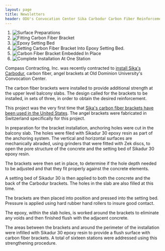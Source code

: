 ```yaml
--- 
layout: page
title: Newsletters
header: ODU's Convocation Center Sika Carbodur Carbon Fiber Reinforcement
---
```


<ol class="newsletter-photos w150">
  <li>
    <img src="{{ 'odu-convocation-center-01.jpg' | asset_path }}" alt="Surface Preparations">
  </li>
  <li>
    <img src="{{ 'odu-convocation-center-02.jpg' | asset_path }}" alt="Fitting Carbon Fiber Bracket">
  </li>
  <li>
    <img src="{{ 'odu-convocation-center-03.jpg' | asset_path }}" alt="Epoxy Setting Bed">
  </li>
  <li>
    <img src="{{ 'odu-convocation-center-04.jpg' | asset_path }}" alt="Setting Carbon Fiber Bracket Into Epoxy Setting Bed.">
  </li>
  <li>
    <img src="{{ 'odu-convocation-center-05.jpg' | asset_path }}" alt="Carbon Fiber Bracket Embedded In Place">
  </li>
  <li>
    <img src="{{ 'odu-convocation-center-06.jpg' | asset_path }}" alt="Complete Installation At One Station">
  </li>
</ol>

Compass Contracting, Inc. was recently contracted to [install Sika's Carbodur](/services/carbon-fiber-structural-reinforcement-systems.html), carbon fiber, angel brackets at Old Dominion University's Convocation Center.

The carbon fiber brackets were installed to provide additional strength at the upper level balcony slabs. The design called for the brackets to be installed, in sets of three, in order to obtain the desired reinforcement.

This project was the very first time that [Sika's carbon fiber brackets have been used in the United States](/services/carbon-fiber-structural-reinforcement-systems.html). The angel brackets were fabricated in Switzerland specifically for this project.

In preparation for the bracket installation, anchoring holes were cut in the balcony slab. The holes were filed with Sikadur 30 epoxy resin as part of the anchoring system. The vertical and horizontal surfaces are mechanically abraded, using grinders that were fitted with Zek discs, to open the pore structure of the concrete and the setting bed of Sikadur 30 epoxy resin.

The brackets were then set in place, to determine if the hole depth needed to be adjusted and that they fit properly against the concrete elements.

A setting bed of Sikadur 30 is then applied to both the concrete and the back of the Carbodur brackets. The holes in the slab are also filled at this time.

The brackets are then placed into position and pressed into the setting bed. Pressure is applied using hard rubber hand rollers to insure good contact.

The epoxy, within the slab holes, is worked around the brackets to eliminate any voids and then finished flush with the adjacent concrete.

The areas between the brackets and around the perimeter of the installation were infilled with Sikadur 30 epoxy resin to provide a flush surface with carbon fiber brackets. A total of sixteen stations were addressed using this strengthening procedure.
